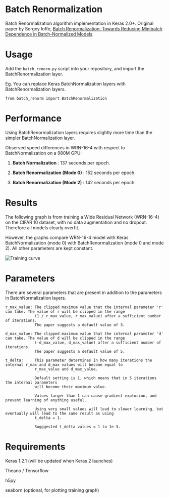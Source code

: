 # Batch Renormalization
Batch Renormalization algorithm implementation in Keras 2.0+. Original paper by Sergey Ioffe, [Batch Renormalization: Towards Reducing Minibatch Dependence in Batch-Normalized Models](https://arxiv.org/pdf/1702.03275.pdf).

# Usage
Add the `batch_renorm.py` script into your repository, and import the BatchRenormalization layer.

Eg. You can replace Keras BatchNormalization layers with BatchRenormalization layers. 
```
from batch_renorm import BatchRenormalization
```

# Performance
Using BatchRenormalization layers requires slightly more time than the simpler BatchNormalization layer. 

Observed speed differences in WRN-16-4 with respect to BatchNormalization on a 980M GPU:

1) **Batch Normalization** : 137 seconds per epoch.

2) **Batch Renormalization (Mode 0)** : 152 seconds per epoch.

3) **Batch Renormalization (Mode 2)** : 142 seconds per epoch.

# Results
The following graph is from training a Wide Residual Network (WRN-16-4) on the CIFAR 10 dataset, with no data augmentation and no dropout. Therefore all models clearly overfit. 

However, the graphs compare WRN-16-4 model with Keras BatchNormalization (mode 0) with BatchRenormalization (mode 0 and mode 2). All other parameters are kept constant.

![Training curve](https://github.com/titu1994/BatchRenormalization/blob/master/plots/batchnorm_vs_renorm.png?raw=true)

# Parameters
There are several parameters that are present in addition to the parameters in BatchNormalization layers.

```
r_max_value: The clipped maximum value that the internal parameter 'r' can take. The value of r will be clipped in the range
             (1 / r_max_value, r_max_value) after a sufficient number of iterations. 
             The paper suggests a default value of 3.
             
d_max_value: The clipped maximum value that the internal parameter 'd' can take. The value of d will be clipped in the range
             (-d_max_value, d_max_value) after a sufficient number of iterations. 
             The paper suggests a default value of 5.
             
t_delta:     This parameter determines in how many iterations the internal r_max and d_max values will become equal to 
             r_max_value and d_max_value. 
             
             Default setting is 1, which means that in 5 iterations the internal parameters 
             will become their maximum value.
             
             Values larger than 1 can cause gradient explosion, and prevent learning of anything useful.
             
             Using very small values will lead to slower learning, but eventually will lead to the same result as using 
             t_delta = 1. 
             
             Sugggested t_delta values = 1 to 1e-3.
```

# Requirements
Keras 1.2.1 (will be updated when Keras 2 launches)

Theano / Tensorflow

h5py

seaborn (optional, for plotting training graph)
